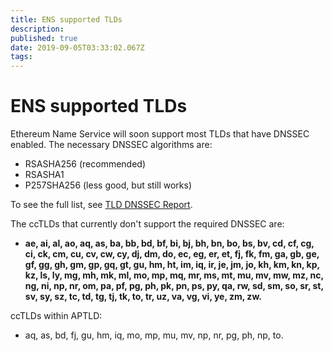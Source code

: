 ```yaml
---
title: ENS supported TLDs
description: 
published: true
date: 2019-09-05T03:33:02.067Z
tags: 
---
```


# ENS supported TLDs

Ethereum Name Service will soon support most TLDs that have DNSSEC enabled.  The necessary DNSSEC algorithms are:
* RSASHA256 (recommended)
* RSASHA1
* P257SHA256 (less good, but still works)

To see the full list, see [TLD DNSSEC Report](http://stats.research.icann.org/dns/tld_report/).

The ccTLDs that currently don't support the required DNSSEC are:
* **ae, ai, al, ao, aq, as, ba, bb, bd, bf, bi, bj, bh, bn, bo, bs, bv, cd, cf, cg, ci, ck, cm, cu, cv, cw, cy, dj, dm, do, ec, eg, er, et, fj, fk, fm, ga, gb, ge, gf, gg, gh, gm, gp, gq, gt, gu, hm, ht, im, iq, ir, je, jm, jo, kh, km, kn, kp, kz, ls, ly, mg, mh, mk, ml, mo, mp, mq, mr, ms, mt, mu, mv, mw, mz, nc, ng, ni, np, nr, om, pa, pf, pg, ph, pk, pn, ps, py, qa, rw, sd, sm, so, sr, st, sv, sy, sz, tc, td, tg, tj, tk, to, tr, uz, va, vg, vi, ye, zm, zw.**

ccTLDs within APTLD:
* aq, as, bd, fj, gu, hm, iq, mo, mp, mu, mv, np, nr, pg, ph, np, to.
